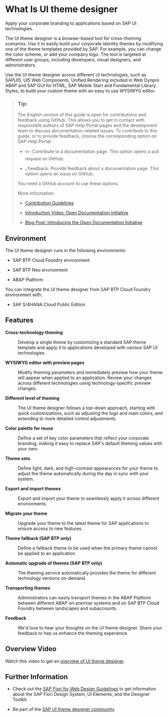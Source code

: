 <!-- loio226627e8f9d544eb99371158d0fc5227 -->

<link rel="stylesheet" type="text/css" href="css/sap-icons.css"/>

# What Is UI theme designer

Apply your corporate branding to applications based on SAP UI technologies. 

The UI theme designer is a browser-based tool for cross-theming scenarios. Use it to easily build your corporate identity themes by modifying one of the theme templates provided by SAP. For example, you can change the color scheme, or add your company logo. The tool is targeted at different user groups, including developers, visual designers, and administrators.

Use the UI theme designer across different UI technologies, such as SAPUI5, UI5 Web Components, Unified Rendering included in Web Dynpro ABAP and SAP GUI for HTML, SAP Mobile Start and Fundamental Library Styles, to build your custom theme with an easy to use WYSIWYG editor.

> ### Tip:  
> The English version of this guide is open for contributions and feedback using GitHub. This allows you to get in contact with responsible authors of SAP Help Portal pages and the development team to discuss documentation-related issues. To contribute to this guide, or to provide feedback, choose the corresponding option on SAP Help Portal:
> 
> -   :pencil2:: Contribute to a documentation page. This option opens a pull request on GitHub.
> 
> -   <span class="SAP-icons-V5"></span> Feedback: Provide feedback about a documentation page. This option opens an issue on GitHub.
> 
> 
> You need a GitHub account to use these options.
> 
> More information:
> 
> -   [Contribution Guidelines](https://help.sap.com/docs/open-documentation-initiative/contribution-guidelines/readme.html)
> 
> -   [Introduction Video: Open Documentation Initiative](https://www.youtube.com/watch?v=WJ0oarMlVW4)
> 
> -   [Blog Post: Introducing the Open Documentation Initiative](https://blogs.sap.com/2021/05/20/introducing-the-open-documentation-initiative/)



## Environment

The UI theme designer runs in the following environments:

-   SAP BTP Cloud Foundry environment

-   SAP BTP Neo environment

-   ABAP Platform


You can integrate the UI theme designer from SAP BTP Cloud Foundry environment with:

-   SAP S/4HANA Cloud Public Edition




## Features


<dl>
<dt><b>

Cross-technology theming

</b></dt>
<dd>

Develop a single theme by customizing a standard SAP theme template and apply it to applications developed with various SAP UI technologies.



</dd><dt><b>

WYSIWYG editor with preview pages

</b></dt>
<dd>

Modify theming parameters and immediately preview how your theme will appear when applied to an application. Review your changes across different technologies using technology-specific preview changes.



</dd><dt><b>

Different level of theming

</b></dt>
<dd>

The UI theme designer follows a top-down approach, starting with quick customizations, such as adjusting the logo and main colors, and extending to more detailed control adjustments.



</dd><dt><b>

Color palette for reuse

</b></dt>
<dd>

Define a set of key color parameters that reflect your corporate branding, making it easy to replace SAP's default theming values with your own.



</dd><dt><b>

Theme sets

</b></dt>
<dd>

Define light, dark, and high-contrast appearances for your theme to adjust the theme automatically during the day in sync with your system.



</dd><dt><b>

Export and import themes

</b></dt>
<dd>

Export and import your theme to seamlessly apply it across different environments.



</dd><dt><b>

Migrate your theme

</b></dt>
<dd>

Upgrade your theme to the latest theme for SAP applications to ensure access to new features.



</dd><dt><b>

Theme fallback \(SAP BTP only\)

</b></dt>
<dd>

Define a fallback theme to be used when the primary theme cannot be applied to an application.



</dd><dt><b>

Automatic upgrade of themes \(SAP BTP only\) 

</b></dt>
<dd>

The theming service automatically provides the theme for different technology versions on-demand.



</dd><dt><b>

Transporting themes 

</b></dt>
<dd>

Administrators can easily transport themes in the ABAP Platform between different ABAP on-premise systems and on SAP BTP Cloud Foundry between landscapes and subaccounts.



</dd><dt><b>

Feedback 

</b></dt>
<dd>

We'd love to hear your thoughts on the UI theme designer. Share your feedback to hep us enhance the theming experience.



</dd>
</dl>



<a name="loio226627e8f9d544eb99371158d0fc5227__section_oyj_cmr_j5b"/>

## Overview Video

Watch this video to get an [overview of UI theme designer](https://video.sap.com/media/t/1_7tm35v8p).



<a name="loio226627e8f9d544eb99371158d0fc5227__section_yvl_sgp_mdc"/>

## Further Information

-   Check out the [SAP Fiori for Web Design Guidelines](https://experience.sap.com/fiori-design-web/) to get information about the SAP Fiori Design System, UI Elements, and the Designer Toolkit.

-   Be part of the [SAP UI theme designer community](https://pages.community.sap.com/topics/ui-theme-designer)


